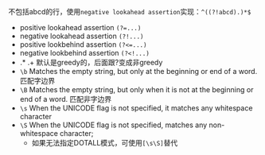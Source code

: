 不包括abcd的行，使用`negative lookahead assertion`实现：`^((?!abcd).)*$`

- positive lookahead assertion `(?=...)`
- negative lookahead assertion `(?!...)`
- positive lookbehind assertion `(?<=...)`
- negative lookbehind assertion `(?<!...)`
- .* .+ 默认是greedy的，后面跟?变成非greedy
- `\b` Matches the empty string, but only at the beginning or end of a word. 匹配字边界
- `\B` Matches the empty string, but only when it is not at the beginning or end of a word. 匹配非字边界
- `\s` When the UNICODE flag is not specified, it matches any whitespace character
- `\S` When the UNICODE flag is not specified, matches any non-whitespace character;
    - 如果无法指定DOTALL模式，可使用`[\s\S]`替代

